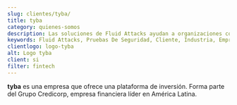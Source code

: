 ```yaml
---
slug: clientes/tyba/
title: tyba
category: quienes-somos
description: Las soluciones de Fluid Attacks ayudan a organizaciones como tyba a identificar vulnerabilidades de seguridad en sus sistemas y gestionar sus superficies de ataque.
keywords: Fluid Attacks, Pruebas De Seguridad, Cliente, Industria, Empresa, Organizacion, Pentesting, Hacking Etico, Tyba
clientlogo: logo-tyba
alt: Logo tyba
client: si
filter: fintech
---
```


**tyba** es una empresa
que ofrece una plataforma de inversión.
Forma parte del Grupo Credicorp,
empresa financiera líder en América Latina.

